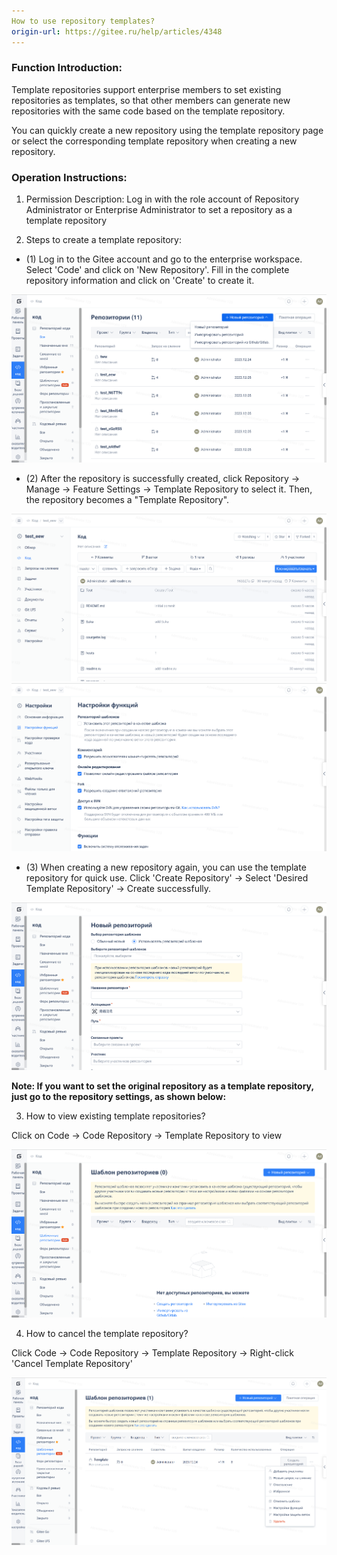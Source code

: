 ```yaml
---
How to use repository templates?
origin-url: https://gitee.ru/help/articles/4348
---
```


### **Function Introduction:**

Template repositories support enterprise members to set existing repositories as templates, so that other members can generate new repositories with the same code based on the template repository.

You can quickly create a new repository using the template repository page or select the corresponding template repository when creating a new repository.

### **Operation Instructions:**

1. Permission Description: Log in with the role account of Repository Administrator or Enterprise Administrator to set a repository as a template repository

2. Steps to create a template repository:

- (1) Log in to the Gitee account and go to the enterprise workspace. Select 'Code' and click on 'New Repository'. Fill in the complete repository information and click on 'Create' to create it.

![Image Description](../../../../assets/image214.png)

 - (2) After the repository is successfully created, click Repository -> Manage -> Feature Settings -> Template Repository to select it. Then, the repository becomes a "Template Repository".

![Image Description](../../../../assets/image215.png)
![Image Description](../../../../assets/image216.png)

- (3) When creating a new repository again, you can use the template repository for quick use. Click 'Create Repository' -> Select 'Desired Template Repository' -> Create successfully.

![Image Description](../../../../assets/image217.png)

**Note: If you want to set the original repository as a template repository, just go to the repository settings, as shown below:**

3. How to view existing template repositories?

Click on Code -> Code Repository -> Template Repository to view

![Image Description](../../../../assets/image218.png)

4. How to cancel the template repository?

Click Code -> Code Repository -> Template Repository -> Right-click 'Cancel Template Repository'

![Image Description](../../../../assets/image219.png)